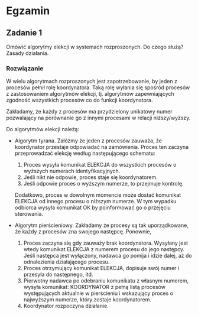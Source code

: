 # Egzamin

## Zadanie 1

Omówić algorytmy elekcji w systemach rozproszonych. Do czego służą? Zasady działania.

### Rozwiązanie

W wielu algorytmach rozproszonych jest zapotrzebowanie, by jeden z procesów pełnił rolę koordynatora. Taką rolę wyłania się spośród procesów z zastosowaniem algorytmów elekcji, tj. algorytmów zapewniających zgodność wszystkich procesów co do funkcji koordynatora.

Zakładamy, że każdy z procesów ma przydzielony unikatowy numer pozwalający na porównanie go z innymi procesami w relacji niższy/wyższy.

Do algorytmów elekcji należą:

- Algorytm tyrana. Załóżmy że jeden z procesów zauważa, że koordynator przestaje odpowiadać na zamówienia. Proces ten zaczyna przeprowadzać elekcję według następującego schematu:
    1. Proces wysyła komunikat ELEKCJA do wszystkich procesów o wyższych numerach identyfikacyjnych.
    2. Jeśli nikt nie odpowie, proces staje się koordynatorem.
    3. Jeśli odpowie proces o wyższym numerze, to przejmuje kontrolę.

    Dodatkowo, proces w dowolnym momencie może dostać komunikat ELEKCJA od innego procesu o niższym numerze. W tym wypadku odbiorca wysyła komunikat OK by poinformować go o przejęciu sterowania.

- Algorytm pierścieniowy. Zakładamy że procesy są tak uporządkowane, że każdy z procesów zna swojego następcę. Ponownie, 

    1. Proces zaczyna się gdy zauważy brak koordynatora. Wysyłany jest wtedy komunikat ELEKCJA z numerem procesu do jego następcy. Jeśli następca jest wyłączony, nadawca go pomija i idzie dalej, aż do odnalezienia działającego procesu. 
    2. Proces otrzymujący komunikat ELEKCJA, dopisuje swój numer i przesyła do następnego, itd.
    3. Pierwotny nadawca po odebraniu komunikatu z własnym numerem, wysyła komunikat: KOORDYNATOR z pełną listą procesów występujących aktualnie w pierścieniu i wskazujący proces o najwyższym numerze, który zostaje koordynatorem.
    4. Koordynator rozpoczyna działanie.